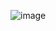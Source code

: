 ![image](https://github.com/01villa/rakshasaimg/assets/146044992/c66fe4e9-4506-4840-92d8-ba98378ededa)
